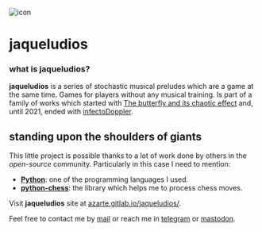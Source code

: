 ![icon](https://gitlab.com/azarte/jaqueludios/-/raw/themoststable/public/assets/img/logo_64.png)
# jaqueludios

### what is **jaqueludios**?

**jaqueludios** is a series of stochastic musical preludes which are a game at the same time. Games for
players without any musical training. Is part of a family of works which started with
[The butterfly and its chaotic effect](https://vimeo.com/rodrigovalla/chaoticbutterfly) and,
until 2021, ended with [infectoDoppler](https://azarte.gitlab.io/infectodoppler/).  

## standing upon the shoulders of giants

This little project is possible thanks to a lot of work done by others in the *open-source* community. Particularly in
this case I need to mention:

- [**Python**](https://www.python.org/): one of the programming languages I used.  
- [**python-chess**](https://github.com/niklasf/python-chess): the library which helps me to process chess moves.  

Visit **jaqueludios** site at [azarte.gitlab.io/jaqueludios/](https://azarte.gitlab.io/jaqueludios).  

Feel free to contact me by [mail](mailto:rodrigovalla@protonmail.ch) or reach me in
[telegram](https://t.me/rvalla) or [mastodon](https://fosstodon.org/@rvalla).
